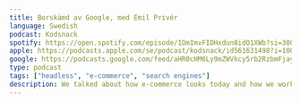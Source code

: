 ```yaml
---
title: Borskämd av Google, med Emil Privér
language: Swedish
podcast: Kodsnack
spotify: https://open.spotify.com/episode/1OmImvFIDHxdun8idO1XWb?si=3004210c52534bd3
apple: https://podcasts.apple.com/se/podcast/kodsnack/id561631498?i=1000546853484
google: https://podcasts.google.com/feed/aHR0cHM6Ly9mZWVkcy5rb2RzbmFjay5zZS8/episode/NzBlZDFjZGMtNWNmNS00MTExLWI0NDEtNTQxNzU4MGM5ZWQ0?sa=X&ved=0CAUQkfYCahcKEwi4zpjY6eH1AhUAAAAAHQAAAAAQPA
type: podcast
tags: ["headless", "e-commerce", "search engines"]
description: We talked about how e-commerce looks today and how we work with e-com sites today to be able to scale and so on.
---
```

